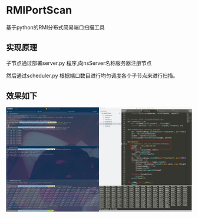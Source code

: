 # RMIPortScan
基于python的RMI分布式简易端口扫描工具



## 实现原理

子节点通过部署server.py 程序,向nsServer名称服务器注册节点

然后通过scheduler.py 根据端口数目进行均匀调度各个子节点来进行扫描。



## 效果如下

![image-20210115205044591](README.assets/image-20210115205044591.png)